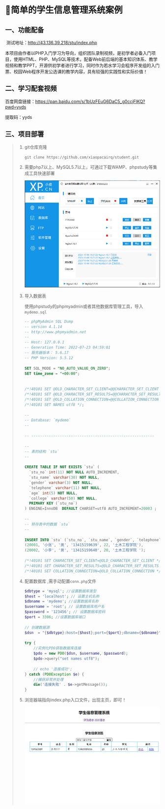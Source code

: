 # 🏁简单的学生信息管理系统案例

## 一、功能配备

​		测试地址：http://43.136.39.218/stu/index.php

​		本项目由作者以PHP入门学习为导向，组织团队录制视频，是初学者必备入门项目，使用HTML、PHP、MySQL等技术，配备Web前后端的基本知识体系、教学视频和教学PPT，开源供初学者进行学习，同时作为若水学习会程序开发组的入门票、校园Web程序开发公选课的教学内容，具有较强的实践性和实际价值！

## 二、学习配套视频

百度网盘链接：https://pan.baidu.com/s/1bUzFEuG6DaC5_g0ccjFlKQ?pwd=yyds 

提取码：yyds

## 三、项目部署

> 1. git仓库克隆 
>
>    `git clone https://github.com/xiaopacairq/student.git`
>
> 2. 需要php7以上、MySQL5.7以上，可通过下载WAMP、phpstudy等集成工具快速部署
>
>    ![1696576165426](./images/1696576165426.jpg)
>
> 3. 导入数据表
>
>    使用phpstudy的phpmyadmin或者其他数据库管理工具，导入`mydemo.sql`
>
>    ```sql
>    -- phpMyAdmin SQL Dump
>    -- version 4.1.14
>    -- http://www.phpmyadmin.net
>    --
>    -- Host: 127.0.0.1
>    -- Generation Time: 2022-07-23 04:59:01
>    -- 服务器版本： 5.6.17
>    -- PHP Version: 5.5.12
>    
>    SET SQL_MODE = "NO_AUTO_VALUE_ON_ZERO";
>    SET time_zone = "+00:00";
>    
>    
>    /*!40101 SET @OLD_CHARACTER_SET_CLIENT=@@CHARACTER_SET_CLIENT */;
>    /*!40101 SET @OLD_CHARACTER_SET_RESULTS=@@CHARACTER_SET_RESULTS */;
>    /*!40101 SET @OLD_COLLATION_CONNECTION=@@COLLATION_CONNECTION */;
>    /*!40101 SET NAMES utf8 */;
>    
>    --
>    -- Database: `mydemo`
>    --
>    
>    -- --------------------------------------------------------
>    
>    --
>    -- 表的结构 `stu`
>    --
>    
>    CREATE TABLE IF NOT EXISTS `stu` (
>      `stu_no` int(11) NOT NULL AUTO_INCREMENT,
>      `stu_name` varchar(30) NOT NULL,
>      `gender` varchar(3) NOT NULL,
>      `telephone` varchar(11) NOT NULL,
>      `age` int(5) NOT NULL,
>      `college` varchar(50) NOT NULL,
>      PRIMARY KEY (`stu_no`)
>    ) ENGINE=InnoDB  DEFAULT CHARSET=utf8 AUTO_INCREMENT=20003 ;
>    
>    --
>    -- 转存表中的数据 `stu`
>    --
>    
>    INSERT INTO `stu` (`stu_no`, `stu_name`, `gender`, `telephone`, `age`, `college`) VALUES
>    (20001, '小张', '男', '13415159639', 22, '土木工程学院'),
>    (20002, '小李', '男', '13415159640', 20, '土木工程学院 ');
>    
>    /*!40101 SET CHARACTER_SET_CLIENT=@OLD_CHARACTER_SET_CLIENT */;
>    /*!40101 SET CHARACTER_SET_RESULTS=@OLD_CHARACTER_SET_RESULTS */;
>    /*!40101 SET COLLATION_CONNECTION=@OLD_COLLATION_CONNECTION */;
>    
>
> 4. 配置数据库 ,需手动配置`conn.php`文件
>
>    ```php
>    $dbtype = 'mysql'; //设置数据库类型
>    $host = 'localhost'; // 设置主机名称
>    $dbname = 'mydemo'; //设置数据库名称
>    $username = 'root'; // 设置数据库用户名
>    $password = '123456'; // 设置数据库密码
>    $port = 3306; //设置数据库端口
>    
>    // 创建数据源
>    $dsn  = "{$dbtype}:host={$host};port={$port};dbname={$dbname}";
>    
>    try {
>        //实例化PDO获取数据库连接
>        $pdo = new PDO($dsn, $username, $password);
>        $pdo->query("set names utf8");
>    
>        // echo '连接成功';
>    } catch (PDOException $e) {
>        //捕获异常并处理
>        die('连接失败' . $e->getMessage());
>    }
>    ```
>
>    
>
> 5. 浏览器端指向index.php入口文件，出现主页，即可！
>
>    ![1696576970608](./images/1696576970608.jpg)

[^备注]:遇到任何问题随时可`issue`我，或者发邮件到`srq13415151737@163.com`



